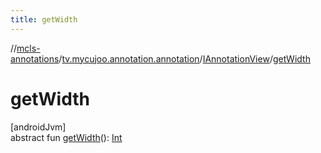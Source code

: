```yaml
---
title: getWidth
---
```

//[mcls-annotations](../../../index.html)/[tv.mycujoo.annotation.annotation](../index.html)/[IAnnotationView](index.html)/[getWidth](get-width.html)



# getWidth



[androidJvm]\
abstract fun [getWidth](get-width.html)(): [Int](https://kotlinlang.org/api/latest/jvm/stdlib/kotlin/-int/index.html)




